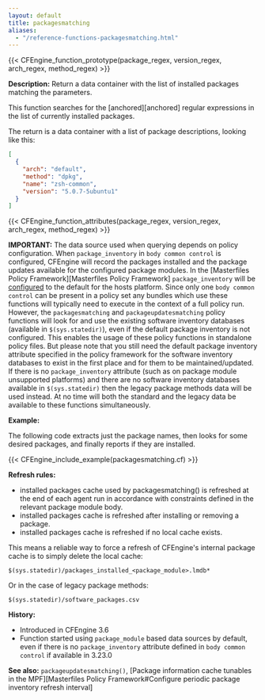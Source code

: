 ```yaml
---
layout: default
title: packagesmatching
aliases:
  - "/reference-functions-packagesmatching.html"
---
```


{{< CFEngine_function_prototype(package_regex, version_regex, arch_regex, method_regex) >}}

**Description:** Return a data container with the list of installed packages
matching the parameters.

This function searches for the [anchored][anchored] regular expressions in the
list of currently installed packages.

The return is a data container with a list of package descriptions, looking like
this:

```json
[
  {
    "arch": "default",
    "method": "dpkg",
    "name": "zsh-common",
    "version": "5.0.7-5ubuntu1"
  }
]
```

{{< CFEngine_function_attributes(package_regex, version_regex, arch_regex, method_regex) >}}

**IMPORTANT:** The data source used when querying depends on policy configuration.
When `package_inventory` in `body common control` is configured, CFEngine will record the packages installed and the package updates available for the configured package modules.
In the [Masterfiles Policy Framework][Masterfiles Policy Framework] `package_inventory` will be [configured](https://github.com/cfengine/masterfiles/blob/3dc1f629544b24261975ecf86e02554d4daf346e/promises.cf.in#L92) to the default for the hosts platform.
Since only one `body common control` can be present in a policy set any bundles which use these functions will typically need to execute in the context of a full policy run.
However, the `packagesmatching` and `packageupdatesmatching` policy functions will look for and use the existing software inventory databases (available in `$(sys.statedir)`), even if the default package inventory is not configured.
This enables the usage of these policy functions in standalone policy files. But please note that you still need the default package inventory attribute specified in the policy framework for the software inventory databases to exist in the first place and for them to be maintained/updated.
If there is no `package_inventory` attribute (such as on package module unsupported platforms) and there are no software inventory databases available in `$(sys.statedir)` then the legacy package methods data will be used instead.
At no time will both the standard and the legacy data be available to these functions simultaneously.

**Example:**

The following code extracts just the package names, then looks for
some desired packages, and finally reports if they are installed.

{{< CFEngine_include_example(packagesmatching.cf) >}}

**Refresh rules:**

- installed packages cache used by packagesmatching() is refreshed at the end of each agent run in accordance with constraints defined in the relevant package module body.
- installed packages cache is refreshed after installing or removing a package.
- installed packages cache is refreshed if no local cache exists.

This means a reliable way to force a refresh of CFEngine's internal package cache is to simply delete the local cache:

```cf3 {skip TODO}
$(sys.statedir)/packages_installed_<package_module>.lmdb*
```

Or in the case of legacy package methods:

```cf3 {skip TODO}
$(sys.statedir)/software_packages.csv
```

**History:**

- Introduced in CFEngine 3.6
- Function started using `package_module` based data sources by default, even if
  there is no `package_inventory` attribute defined in `body common control` if
  available in 3.23.0

**See also:** `packageupdatesmatching()`, [Package information cache tunables in the MPF][Masterfiles Policy Framework#Configure periodic package inventory refresh interval]
